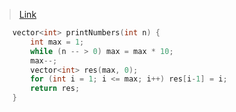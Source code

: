 > [Link](https://leetcode.cn/problems/da-yin-cong-1dao-zui-da-de-nwei-shu-lcof/)


```c++
    vector<int> printNumbers(int n) {
        int max = 1;
        while (n -- > 0) max = max * 10;
        max--;
        vector<int> res(max, 0);
        for (int i = 1; i <= max; i++) res[i-1] = i;
        return res;
    }
```